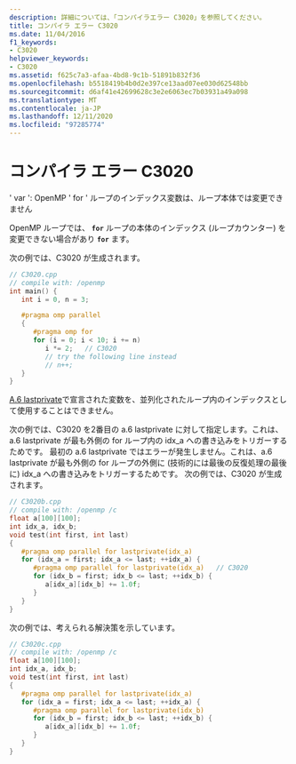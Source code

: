```yaml
---
description: 詳細については、「コンパイラエラー C3020」を参照してください。
title: コンパイラ エラー C3020
ms.date: 11/04/2016
f1_keywords:
- C3020
helpviewer_keywords:
- C3020
ms.assetid: f625c7a3-afaa-4bd8-9c1b-51891b832f36
ms.openlocfilehash: b5518419b4b0d2e397ce13aad07ee030d62548bb
ms.sourcegitcommit: d6af41e42699628c3e2e6063ec7b03931a49a098
ms.translationtype: MT
ms.contentlocale: ja-JP
ms.lasthandoff: 12/11/2020
ms.locfileid: "97285774"
---
```

# <a name="compiler-error-c3020"></a>コンパイラ エラー C3020

' var ': OpenMP ' for ' ループのインデックス変数は、ループ本体では変更できません

OpenMP ループでは、 **`for`** ループの本体のインデックス (ループカウンター) を変更できない場合があり **`for`** ます。

次の例では、C3020 が生成されます。

```cpp
// C3020.cpp
// compile with: /openmp
int main() {
   int i = 0, n = 3;

   #pragma omp parallel
   {
      #pragma omp for
      for (i = 0; i < 10; i += n)
         i *= 2;   // C3020
         // try the following line instead
         // n++;
   }
}
```

[A.6 lastprivate](../../parallel/openmp/reference/openmp-clauses.md#lastprivate)で宣言された変数を、並列化されたループ内のインデックスとして使用することはできません。

次の例では、C3020 を2番目の a.6 lastprivate に対して指定します。これは、a.6 lastprivate が最も外側の for ループ内の idx_a への書き込みをトリガーするためです。 最初の a.6 lastprivate ではエラーが発生しません。これは、a.6 lastprivate が最も外側の for ループの外側に (技術的には最後の反復処理の最後に) idx_a への書き込みをトリガーするためです。 次の例では、C3020 が生成されます。

```cpp
// C3020b.cpp
// compile with: /openmp /c
float a[100][100];
int idx_a, idx_b;
void test(int first, int last)
{
   #pragma omp parallel for lastprivate(idx_a)
   for (idx_a = first; idx_a <= last; ++idx_a) {
      #pragma omp parallel for lastprivate(idx_a)   // C3020
      for (idx_b = first; idx_b <= last; ++idx_b) {
         a[idx_a][idx_b] += 1.0f;
      }
   }
}
```

次の例では、考えられる解決策を示しています。

```cpp
// C3020c.cpp
// compile with: /openmp /c
float a[100][100];
int idx_a, idx_b;
void test(int first, int last)
{
   #pragma omp parallel for lastprivate(idx_a)
   for (idx_a = first; idx_a <= last; ++idx_a) {
      #pragma omp parallel for lastprivate(idx_b)
      for (idx_b = first; idx_b <= last; ++idx_b) {
         a[idx_a][idx_b] += 1.0f;
      }
   }
}
```
